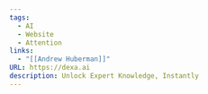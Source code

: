 ```yaml
---
tags:
  - AI
  - Website
  - Attention
links:
  - "[[Andrew Huberman]]"
URL: https://dexa.ai
description: Unlock Expert Knowledge, Instantly
---
```

